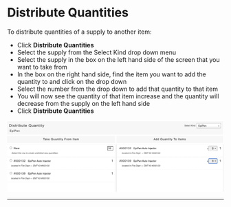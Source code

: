 # Distribute Quantities

To distribute quantities of a supply to another item:

* Click **Distribute Quantities**
* Select the supply from the Select Kind drop down menu
* Select the supply in the box on the left hand side of the screen that you want to take from
* In the box on the right hand side, find the item you want to add the quantity to and click on the drop down
* Select the number from the drop down to add that quantity to that item
* You will now see the quantity of that item increase and the quantity will decrease from the supply on the left hand side
* Click **Distribute Quantities**

![](<../../../../.gitbook/assets/distribute quantities.png>)

****
